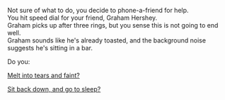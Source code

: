 Not sure of what to do, you decide to phone-a-friend for help.  
You hit speed dial for your friend, Graham Hershey.  
Graham picks up after three rings, but you sense this is not going to end well.  
Graham sounds like he's already toasted, and the background noise suggests he's sitting in a bar.

Do you:

[Melt into tears and faint?](../pinch/help/faint/faint.md)

[Sit back down, and go to sleep?](../sleep/more-sleep/more-sleep.md)